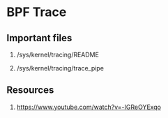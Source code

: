 # BPF Trace

## Important files

1. /sys/kernel/tracing/README

2. /sys/kernel/tracing/trace_pipe

## Resources

1. https://www.youtube.com/watch?v=-IGReOYExqo
